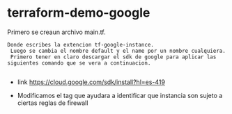 # terraform-demo-google
<p>Primero se creaun archivo main.tf.</p>

```
Donde escribes la extencion tf-google-instance.
 Luego se cambia el nombre default y el name por un nombre cualquiera.
 Primero tener en claro descargar el sdk de google para aplicar las siguientes comando que se vera a continuacion.
 
``` 
- link https://cloud.google.com/sdk/install?hl=es-419

- Modificamos el tag que ayudara a identificar que instancia son sujeto  a ciertas reglas de firewall  
